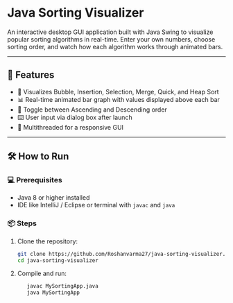 # Java Sorting Visualizer

An interactive desktop GUI application built with Java Swing to visualize popular sorting algorithms in real-time. Enter your own numbers, choose sorting order, and watch how each algorithm works through animated bars.

---

## 🚀 Features

- 🔢 Visualizes Bubble, Insertion, Selection, Merge, Quick, and Heap Sort
- 📊 Real-time animated bar graph with values displayed above each bar
- 🔁 Toggle between Ascending and Descending order
- ⌨️ User input via dialog box after launch
- 🧵 Multithreaded for a responsive GUI

---



## 🛠️ How to Run

### 💻 Prerequisites

- Java 8 or higher installed
- IDE like IntelliJ / Eclipse or terminal with `javac` and `java`

### 📦 Steps

1. Clone the repository:
   ```bash
   git clone https://github.com/Roshanvarma27/java-sorting-visualizer.git
   cd java-sorting-visualizer

2. Compile and run:
   ```bash
      javac MySortingApp.java
      java MySortingApp
